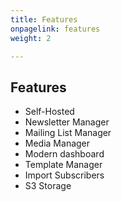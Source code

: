 ```yaml
---
title: Features
onpagelink: features
weight: 2

---
```


Features
--------

- Self-Hosted
- Newsletter Manager
- Mailing List Manager
- Media Manager
- Modern dashboard
- Template Manager
- Import Subscribers
- S3 Storage
 